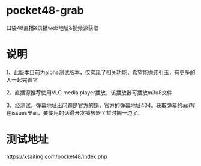 # pocket48-grab
口袋48直播&amp;录播web地址&amp;视频源获取

# 说明
1、此版本目前为alpha测试版本，仅实现了相关功能，希望能抛砖引玉，有更多的人一起完善它

2、直播源推荐使用VLC media player播放，该播放器可播放m3u8文件

3、经测试，弹幕地址出问题是官方的锅，官方的弹幕地址404。获取弹幕的api写在issues里面，要使用的话得开发播放器？暂时搁一边了。


# 测试地址
https://xsaiting.com/pocket48/index.php
